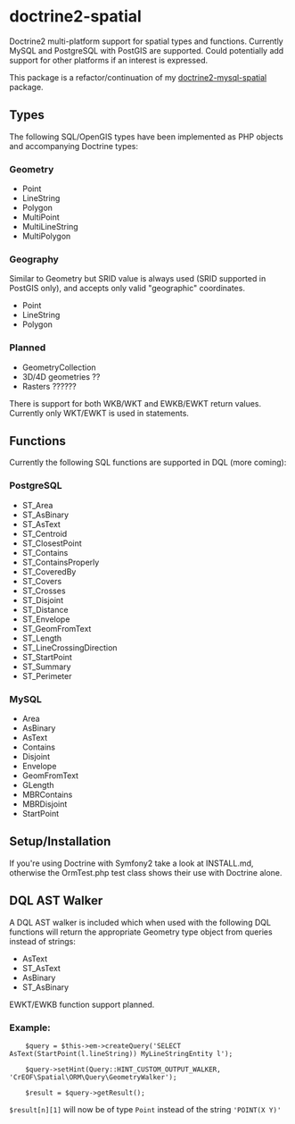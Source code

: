 # doctrine2-spatial

Doctrine2 multi-platform support for spatial types and functions. Currently MySQL and PostgreSQL with PostGIS are supported. Could potentially add support for other platforms if an interest is expressed.

This package is a refactor/continuation of my [doctrine2-mysql-spatial](https://github.com/djlambert/doctrine2-mysql-spatial) package.

## Types
The following SQL/OpenGIS types have been implemented as PHP objects and accompanying Doctrine types:

### Geometry
* Point
* LineString
* Polygon
* MultiPoint
* MultiLineString
* MultiPolygon

### Geography
Similar to Geometry but SRID value is always used (SRID supported in PostGIS only), and accepts only valid "geographic" coordinates.

* Point
* LineString
* Polygon

### Planned

* GeometryCollection
* 3D/4D geometries ??
* Rasters ??????

There is support for both WKB/WKT and EWKB/EWKT return values. Currently only WKT/EWKT is used in statements.

## Functions
Currently the following SQL functions are supported in DQL (more coming):

### PostgreSQL
* ST_Area
* ST_AsBinary
* ST_AsText
* ST_Centroid
* ST_ClosestPoint
* ST_Contains
* ST_ContainsProperly
* ST_CoveredBy
* ST_Covers
* ST_Crosses
* ST_Disjoint
* ST_Distance
* ST_Envelope
* ST_GeomFromText
* ST_Length
* ST_LineCrossingDirection
* ST_StartPoint
* ST_Summary
* ST_Perimeter

### MySQL
* Area
* AsBinary
* AsText
* Contains
* Disjoint
* Envelope
* GeomFromText
* GLength
* MBRContains
* MBRDisjoint
* StartPoint

## Setup/Installation

If you're using Doctrine with Symfony2 take a look at INSTALL.md, otherwise the OrmTest.php test class shows their use with Doctrine alone.

## DQL AST Walker
A DQL AST walker is included which when used with the following DQL functions will return the appropriate Geometry type object from queries instead of strings:

* AsText
* ST_AsText
* AsBinary
* ST_AsBinary

EWKT/EWKB function support planned.

### Example:
        $query = $this->em->createQuery('SELECT AsText(StartPoint(l.lineString)) MyLineStringEntity l');

        $query->setHint(Query::HINT_CUSTOM_OUTPUT_WALKER, 'CrEOF\Spatial\ORM\Query\GeometryWalker');

        $result = $query->getResult();

```$result[n][1]``` will now be of type ```Point``` instead of the string ```'POINT(X Y)'```

